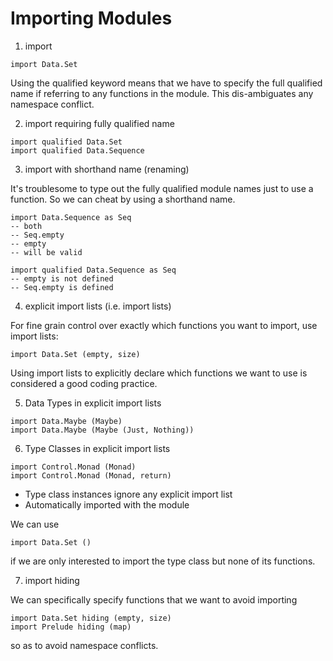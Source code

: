 # Importing Modules

1. import

```
import Data.Set
```

Using the qualified keyword means that we have to specify the full qualified name if referring to any functions in the module. This dis-ambiguates any namespace conflict.

2. import requiring fully qualified name

```
import qualified Data.Set
import qualified Data.Sequence
```

3. import with shorthand name (renaming)

It's troublesome to type out the fully qualified module names just to use a function. So we can cheat by using a shorthand name.

```
import Data.Sequence as Seq
-- both
-- Seq.empty
-- empty
-- will be valid

import qualified Data.Sequence as Seq
-- empty is not defined
-- Seq.empty is defined
```

4. explicit import lists (i.e. import lists)

For fine grain control over exactly which functions you want to import, use import lists:

```
import Data.Set (empty, size)
```

Using import lists to explicitly declare which functions we want to use is considered a good coding practice.

5. Data Types in explicit import lists

```
import Data.Maybe (Maybe)
import Data.Maybe (Maybe (Just, Nothing))
```

6. Type Classes in explicit import lists

```
import Control.Monad (Monad)
import Control.Monad (Monad, return)
```

* Type class instances ignore any explicit import list
* Automatically imported with the module

We can use

```
import Data.Set ()
```

if we are only interested to import the type class but none of its functions.

7. import hiding

We can specifically specify functions that we want to avoid importing

```
import Data.Set hiding (empty, size)
import Prelude hiding (map)
```

so as to avoid namespace conflicts.
